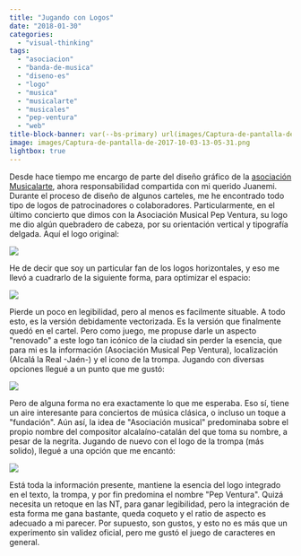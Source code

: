 ```yaml
---
title: "Jugando con Logos"
date: "2018-01-30"
categories: 
  - "visual-thinking"
tags: 
  - "asociacion"
  - "banda-de-musica"
  - "diseno-es"
  - "logo"
  - "musica"
  - "musicalarte"
  - "musicales"
  - "pep-ventura"
  - "web"
title-block-banner: var(--bs-primary) url(images/Captura-de-pantalla-de-2017-10-03-13-05-31.png) 50% 50% 
image: images/Captura-de-pantalla-de-2017-10-03-13-05-31.png
lightbox: true
---
```


Desde hace tiempo me encargo de parte del diseño gráfico de la [asociación Musicalarte](http://www.asociacionmusicalarte.com), ahora responsabilidad compartida con mi querido Juanemi. Durante el proceso de diseño de algunos carteles, me he encontrado todo tipo de logos de patrocinadores o colaboradores. Particularmente, en el último concierto que dimos con la Asociación Musical Pep Ventura, su logo me dio algún quebradero de cabeza, por su orientación vertical y tipografía delgada. Aquí el logo original:

![](images/LOGOPep-232x300.jpg)

He de decir que soy un particular fan de los logos horizontales, y eso me llevó a cuadrarlo de la siguiente forma, para optimizar el espacio:

![](images/logopep_horizontal.jpg)

Pierde un poco en legibilidad, pero al menos es facilmente situable. A todo esto, es la versión debidamente vectorizada. Es la versión que finalmente quedó en el cartel. Pero como juego, me propuse darle un aspecto "renovado" a este logo tan icónico de la ciudad sin perder la esencia, que para mi es la información (Asociación Musical Pep Ventura), localización (Alcalá la Real -Jaén-) y el icono de la trompa. Jugando con diversas opciones llegué a un punto que me gustó:

![](images/logo_opcion1.jpg)

Pero de alguna forma no era exactamente lo que me esperaba. Eso sí, tiene un aire interesante para conciertos de música clásica, o incluso un toque a "fundación". Aún así, la idea de "Asociación musical" predominaba sobre el propio nombre del compositor alcalaíno-catalán del que toma su nombre, a pesar de la negrita. Jugando de nuevo con el logo de la trompa (más solido), llegué a una opción que me encantó:

![](images/Captura-de-pantalla-de-2017-10-03-13-05-31.png)

Está toda la información presente, mantiene la esencia del logo integrado en el texto, la trompa, y por fin predomina el nombre "Pep Ventura". Quizá necesita un retoque en las NT, para ganar legibilidad, pero la integración de esta forma me gana bastante, queda coqueto y el ratio de aspecto es adecuado a mi parecer. Por supuesto, son gustos, y esto no es más que un experimento sin validez oficial, pero me gustó el juego de caracteres en general.

